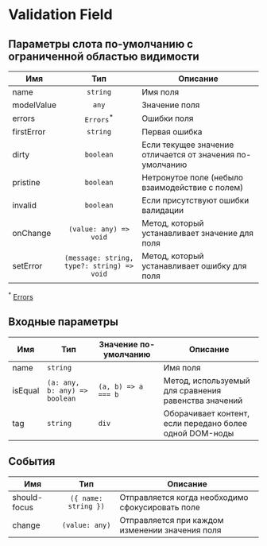 # Validation Field

## Параметры слота по-умолчанию с ограниченной областью видимости

| Имя        |                          Тип                          | Описание                                                  |
|------------|:-----------------------------------------------------:|-----------------------------------------------------------|
| name       |                       `string`                        | Имя поля                                                  |
| modelValue |                         `any`                         | Значение поля                                             |
| errors     |                 `Errors`<sup>*</sup>                  | Ошибки поля                                               |
| firstError |                       `string`                        | Первая ошибка                                             |
| dirty      |                       `boolean`                       | Если текущее значение отличается от значения по-умолчанию |
| pristine   |                       `boolean`                       | Нетронутое поле (небыло взаимодействие с полем)           |
| invalid    |                       `boolean`                       | Если присутствуют ошибки валидации                        |
| onChange   |                `(value: any) => void`                 | Метод, который устанавливает значение для поля            |
| setError   |      `(message: string, type?: string) => void`       | Метод, который устанавливает ошибку для поля              |

<sup>*</sup> [Errors](./types.md#errors)

## Входные параметры

| Имя      | Тип                           | Значение по-умолчанию | Описание                                                |
|----------|-------------------------------|-----------------------|---------------------------------------------------------|
| name     | `string`                      |                       | Имя поля                                                |
| isEqual  | `(a: any, b: any) => boolean` | `(a, b) => a === b`   | Метод, используемый для сравнения равенства значений    |
| tag      | `string`                      | `div`                 | Оборачивает контент, если передано более одной DOM-ноды |

## События

| Имя           |         Тип          | Описание                                         |
|---------------|:--------------------:|--------------------------------------------------|
| should-focus  | `({ name: string })` | Отправляется когда необходимо сфокусировать поле |
| change        |    `(value: any)`    | Отправляется при каждом изменении значения поля  |
